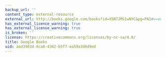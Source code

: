 ```yaml
---
backup_url: ''
content_type: external-resource
external_url: http://books.google.com/books?id=X5N7JMS1wNYC&pg=PA1#v=onepage
has_external_licence_warning: true
has_external_license_warning: true
is_broken: ''
license: https://creativecommons.org/licenses/by-nc-sa/4.0/
title: Google Books
uid: aad3903d-8ca8-4342-b5f7-ea59a3d6d9ed
---
```

